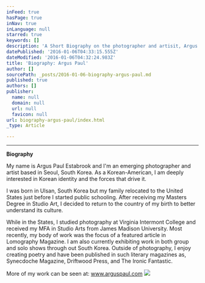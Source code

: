 ```yaml
---
inFeed: true
hasPage: true
inNav: true
inLanguage: null
starred: true
keywords: []
description: 'A Short Biography on the photographer and artisit, Argus Paul'
datePublished: '2016-01-06T04:33:15.555Z'
dateModified: '2016-01-06T04:32:24.983Z'
title: 'Biography: Argus Paul'
author: []
sourcePath: _posts/2016-01-06-biography-argus-paul.md
published: true
authors: []
publisher:
  name: null
  domain: null
  url: null
  favicon: null
url: biography-argus-paul/index.html
_type: Article

---
```

****

**Biography**

My
name is Argus Paul Estabrook and I'm an emerging photographer and artist based
in Seoul, South Korea. As a Korean-American, I am deeply interested in Korean
identity and the forces that drive it.

I
was born in Ulsan, South Korea but my family relocated to the United States
just before I started public schooling. After receiving my Masters Degree in
Studio Art, I decided to return to the country of my birth to better understand
its culture.

While in the States, I studied
photography at Virginia Intermont College and received my MFA in Studio Arts
from James Madison University. Most recently, my body of work was the focus of
a featured article in Lomography Magazine. I am also currently exhibiting work
in both group and solo shows through out South Korea. Outside of photography, I
enjoy creating poetry and have been published in such literary magazines as,
Synecdoche Magazine, Driftwood Press, and The Ironic Fantastic.

More of my work can be seen at: www.arguspaul.com
![](https://the-grid-user-content.s3-us-west-2.amazonaws.com/6a11e3f6-5573-4e47-bb4e-a904198b2062.jpg)